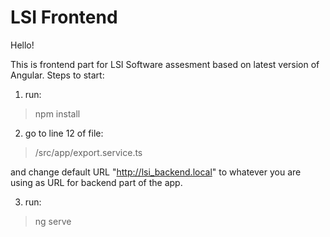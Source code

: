 # LSI Frontend

Hello! 

This is frontend part for LSI Software assesment based on latest version of Angular. Steps to start:

1) run:

> npm install

2) go to line 12 of file:

> /src/app/export.service.ts

and change default URL "http://lsi_backend.local" to whatever you are using as URL for backend part of the app.

3) run:

> ng serve
